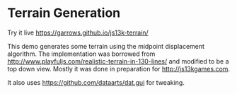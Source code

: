 # Terrain Generation

Try it live https://garrows.github.io/js13k-terrain/

This demo generates some terrain using the midpoint displacement algorithm. The implementation was borrowed from http://www.playfuljs.com/realistic-terrain-in-130-lines/ and modified to be a top down view. Mostly it was done in preparation for http://js13kgames.com.

It also uses https://github.com/dataarts/dat.gui for tweaking.
